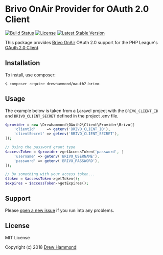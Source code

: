 # Brivo OnAir Provider for OAuth 2.0 Client

[![Build Status](https://travis-ci.org/drewhammond/oauth2-brivo.svg?branch=master)](https://travis-ci.org/drewhammond/oauth2-brivo)
[![License](https://img.shields.io/packagist/l/drewhammond/oauth2-brivo.svg)](https://github.com/drewhammond/oauth2-brivo/blob/master/LICENSE)
[![Latest Stable Version](https://img.shields.io/packagist/v/drewhammond/oauth2-brivo.svg)](https://packagist.org/packages/drewhammond/oauth2-brivo)

This package provides [Brivo OnAir](http://apidocs.brivo.com/) OAuth 2.0 support for the PHP League's [OAuth 2.0 Client](https://github.com/thephpleague/oauth2-client).

## Installation

To install, use composer:

```
$ composer require drewhammond/oauth2-brivo
```

## Usage

The example below is taken from a Laravel project with the `BRIVO_CLIENT_ID` and `BRIVO_CLIENT_SECRET` defined in the project .env file.


```php
$provider = new \Drewhammond\OAuth2\Client\Provider\Brivo([
	'clientId'     => getenv('BRIVO_CLIENT_ID'),
	'clientSecret' => getenv('BRIVO_CLIENT_SECRET'),
]);

// Using the password grant type
$accessToken = $provider->getAccessToken('password', [
	'username' => getenv('BRIVO_USERNAME'),
	'password' => getenv('BRIVO_PASSWORD'),
]);

// Do something with your access token...
$token = $accessToken->getToken();
$expires = $accessToken->getExpires();
```

## Support

Please [open a new issue](https://github.com/drewhammond/oauth2-brivo/issues) if you run into any problems.

## License

MIT License

Copyright (c) 2018 [Drew Hammond](https://github.com/drewhammond)